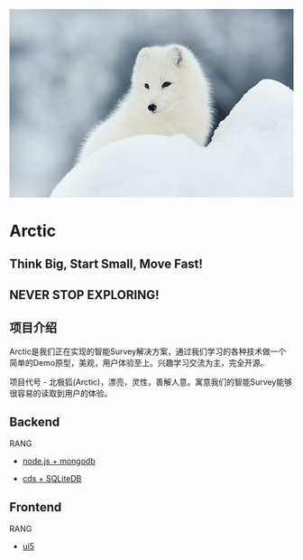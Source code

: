 ![image](https://github.com/rangwei/Arctic/blob/master/arctic.jpg)

# Arctic

## Think Big, Start Small, Move Fast!
## NEVER STOP EXPLORING!

## 项目介绍
Arctic是我们正在实现的智能Survey解决方案，通过我们学习的各种技术做一个简单的Demo原型，美观，用户体验至上。兴趣学习交流为主，完全开源。

项目代号 - 北极狐(Arctic)，漂亮，灵性，善解人意。寓意我们的智能Survey能够很容易的读取到用户的体验。

## Backend

RANG

* [node.js + mongodb](https://github.com/rangwei/arctic-nodejs)

* [cds + SQLiteDB](https://github.com/rangwei/arctic-db)

## Frontend

RANG

* [ui5](https://github.com/rangwei/arctic-ui)